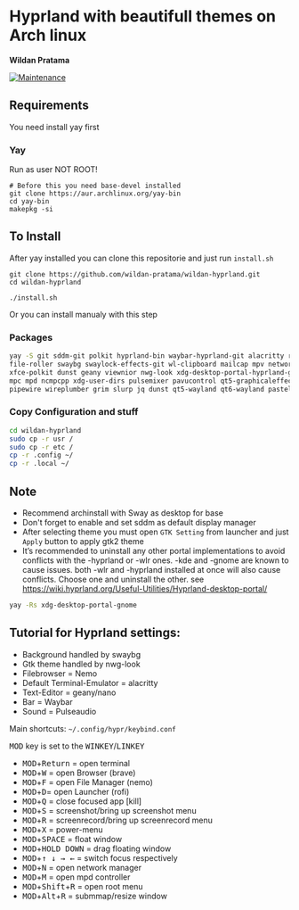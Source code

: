 # Hyprland with beautifull themes on Arch linux

**Wildan Pratama**

[![Maintenance](https://img.shields.io/maintenance/yes/2022.svg)]()


## Requirements
You need install yay first

### Yay

Run as user NOT ROOT!

```
# Before this you need base-devel installed
git clone https://aur.archlinux.org/yay-bin
cd yay-bin
makepkg -si
```

## To Install
After yay installed you can clone this repositorie and just run `install.sh`

    git clone https://github.com/wildan-pratama/wildan-hyprland.git
    cd wildan-hyprland

    ./install.sh


Or you can install manualy with this step

### Packages

``` bash
yay -S git sddm-git polkit hyprland-bin waybar-hyprland-git alacritty rofi-lbonn-wayland-git nemo gvfs-mtp swayidle \
file-roller swaybg swaylock-effects-git wl-clipboard mailcap mpv networkmanager-dmenu-git wf-recorder bc gtk-engine-murrine \
xfce-polkit dunst geany viewnior nwg-look xdg-desktop-portal-hyprland-git qt5-svg inetutils pamixer bluez-utils\
mpc mpd ncmpcpp xdg-user-dirs pulsemixer pavucontrol qt5-graphicaleffects qt5-quickcontrols2 brightnessctl \
pipewire wireplumber grim slurp jq dunst qt5-wayland qt6-wayland pastel 
```

### Copy Configuration and stuff

``` bash
cd wildan-hyprland
sudo cp -r usr /
sudo cp -r etc /
cp -r .config ~/
cp -r .local ~/
```

## Note
- Recommend archinstall with Sway as desktop for base
- Don't forget to enable and set sddm as default display manager
- After selecting theme you must open `GTK Setting` from launcher and just `Apply` button to apply gtk2 theme
- It’s recommended to uninstall any other portal implementations to avoid conflicts with the -hyprland or -wlr ones. -kde and -gnome are known to cause issues. both -wlr and -hyprland installed at once will also cause conflicts. Choose one and uninstall the other. see https://wiki.hyprland.org/Useful-Utilities/Hyprland-desktop-portal/
``` bash
yay -Rs xdg-desktop-portal-gnome
```

## Tutorial for Hyprland settings:

 - Background handled by swaybg
 - Gtk theme handled by nwg-look
 - Filebrowser = Nemo
 - Default Terminal-Emulator = alacritty
 - Text-Editor = geany/nano
 - Bar = Waybar
 - Sound = Pulseaudio

Main shortcuts: `~/.config/hypr/keybind.conf`


<kbd>MOD</kbd> key is set to the <kbd>WINKEY</kbd>/<kbd>LINKEY</kbd>

 - <kbd>MOD</kbd>+<kbd>Return</kbd> = open terminal
 - <kbd>MOD</kbd>+<kbd>W</kbd> = open Browser (brave)
 - <kbd>MOD</kbd>+<kbd>F</kbd> = open File Manager (nemo)
 - <kbd>MOD</kbd>+<kbd>D</kbd>= open Launcher (rofi)
 - <kbd>MOD</kbd>+<kbd>Q</kbd> = close focused app [kill]
 - <kbd>MOD</kbd>+<kbd>S</kbd> = screenshot/bring up screenshot menu
 - <kbd>MOD</kbd>+<kbd>R</kbd> = screenrecord/bring up screenrecord menu
 - <kbd>MOD</kbd>+<kbd>X</kbd> = power-menu
 - <kbd>MOD</kbd>+<kbd>SPACE</kbd>  = float window
 - <kbd>MOD</kbd>+<kbd>HOLD DOWN</kbd> = drag floating window
 - <kbd>MOD</kbd>+<kbd>↑ ↓ → ←</kbd>  = switch focus respectively 
 - <kbd>MOD</kbd>+<kbd>N</kbd> = open network manager
 - <kbd>MOD</kbd>+<kbd>M</kbd> = open mpd controller
 - <kbd>MOD</kbd>+<kbd>Shift</kbd>+<kbd>R</kbd> = open root menu
 - <kbd>MOD</kbd>+<kbd>Alt</kbd>+<kbd>R</kbd> = submmap/resize window
 
